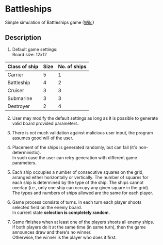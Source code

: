 # Battleships
Simple simulation of Battleships game ([Wiki](https://en.wikipedia.org/wiki/Battleship_(game)))

## Description
1. Default game settings:  
Board size: 12x12  
  
| Class of ship   | Size | No. of ships |
| --------------- | ---- | ------------ |
| Carrier         |  5   |      1       |
| Battleship      |  4   |      2       |
| Cruiser         |  3   |      3       |
| Submarine       |  3   |      3       |
| Destroyer       |  2   |      4       |
  
2. User may modify the default settings as long as it is possible to generate valid board provided parameters.

1. There is not much validation against malicious user input, the program assumes good will of the user.

1. Placement of the ships is generated randomly, but can fail (it's non-deterministic).  
In such case the user can retry generation with different game parameters.

1. Each ship occupies a number of consecutive squares on the grid, arranged either horizontally or vertically. The number of squares for each ship is determined by the type of the ship. The ships cannot overlap (i.e., only one ship can occupy any given square in the grid). The types and numbers of ships allowed are the same for each player. 

1. Game process consists of turns. In each turn each player shoots selected field on the enemy board.  
In current state **selection is completely random**.

1. Game finishes when at least one of the players shoots all enemy ships. 
If both players do it at the same time (in same turn), then the game announces draw and there's no winner.  
Otherwise, the winner is the player who does it first. 



